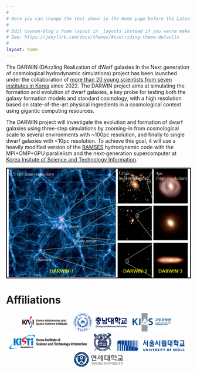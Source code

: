 ```yaml
---
#
# Here you can change the text shown in the Home page before the Latest Posts section.
#
# Edit cayman-blog's home layout in _layouts instead if you wanna make some changes
# See: https://jekyllrb.com/docs/themes/#overriding-theme-defaults
#
layout: home
---
```


The DARWIN (DAzzling Realization of dWarf galaxies In the Next generation of cosmological hydrodynamic simulations) project has been launched under the collaboration of [more than 20 young scientists from seven institutes in Korea](/collaboration.html) since 2022.
The DARWIN project aims at simulating the formation and evolution of dwarf galaxies, a key probe for testing both the galaxy formation models and standard cosmology, with a high resolution based on state-of-the-art physical ingredients in a cosmological context using gigantic computing resources.

The DARWIN project will investigate the evolution and formation of dwarf galaxies using three-step simulations by zooming-in from cosmological scale to several environments with ~100pc resolution, and finally to single dwarf galaxies with <10pc resolution.
To achieve this goal, it will use a heavily modified version of the [RAMSES](https://bitbucket.org/rteyssie/ramses/) hydrodynamic code with the MPI+OMP+GPU parallelism and the next-generation supercomputer at [Korea Insitute of Science and Technology Information](https://www.kisti.re.kr/eng/). 

<center>
<a href="images/darwin_concept_highres.png"><img title="Click for high-resolution image" src="images/darwin_concept.png" width=500px style="border:2px solid black;" /></a>
</center>

# Affiliations
<center>
<img src="images/logo/kasi.png" height=50px /> &nbsp;&nbsp;
<img src="images/logo/cnu.png" height=50px /> &nbsp;&nbsp;
<img src="images/logo/kias.png" height=50px /> &nbsp;&nbsp;
<img src="images/logo/kisti.png" height=50px /> &nbsp;&nbsp;
<img src="images/logo/snu.png" height=50px /> &nbsp;&nbsp;
<img src="images/logo/uos.png" height=30px /> &nbsp;&nbsp;
<img src="images/logo/yonsei.jpg" height=40px />
</center>
